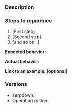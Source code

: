 <!-- Attention: please fill in the issue in the template format, including but not limited to: detailed description, reproduction steps, expected results, actual results, error screenshots (not required), serpdown and operation system version. If an issue is marked as `more detail`, stating that the issue is opened and no content has been added after one week and will be closed, thanks for your cooperation. -->

<!-- 注意：请按照 template 格式填写 issue，包括但不仅限于：详尽的描述、重现步骤、期望结果、实际结果、错误截图（非必须）、Mark Text 和 操作系统版本型号或版本号，如果一个 issue 被标记为 `more detail`，说明 issue 填写不完整，一周后仍未补充任何内容，将被关闭,谢谢合作 -->

<!-- Please make sure your application version is up to date -->

### Description

<!-- Description of the bug or feature -->

### Steps to reproduce

1. [First step]
2. [Second step]
3. [and so on...]

**Expected behavior:**

<!-- What you expected to happen -->

**Actual behavior:**

<!-- What actually happened -->

**Link to an example: [optional]**

<!-- If you're reporting a bug that's not reproducible, or it's hard to description, please paste a screenshot of reproducing this issue - gif format is appropriate -->

### Versions

- serpdown:
- Operating system:
